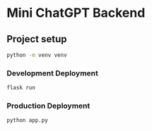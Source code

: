 # Mini ChatGPT Backend

## Project setup

```bash
python -m venv venv

```

### Development Deployment

```bash
flask run
```

### Production Deployment

```bash
python app.py
```

